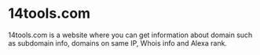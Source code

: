 # 14tools.com
14tools.com is a website where you can get information about domain such as subdomain info, domains on same IP, Whois info and Alexa rank.
